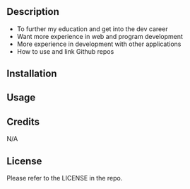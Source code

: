 # <Prework Study Guide Webpage>

## Description

- To further my education and get into the dev career
- Want more experience in web and program development  
- More experience in development with other applications
- How to use and link Github repos

## Installation

## Usage



## Credits

N/A

## License

Please refer to the LICENSE in the repo.